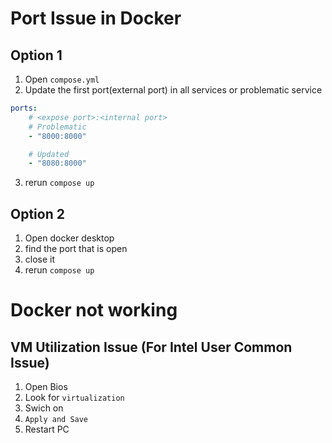 # Port Issue in Docker
## Option 1
1. Open `compose.yml`
2. Update the first port(external port) in all services or problematic service
```yml
ports:
    # <expose port>:<internal port>
    # Problematic
    - "8000:8000"

    # Updated
    - "8080:8000"
```
3. rerun `compose up`

## Option 2
1. Open docker desktop
2. find the port that is open
3. close it
4. rerun `compose up`

# Docker not working
## VM Utilization Issue (For Intel User Common Issue)
1. Open Bios
2. Look for `virtualization`
3. Swich on
4. `Apply and Save`
5. Restart PC